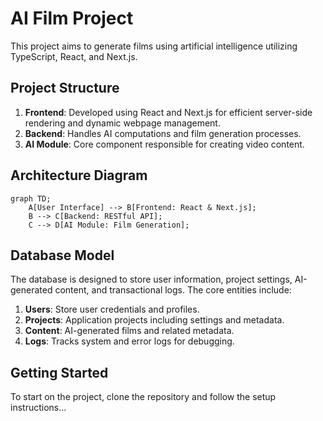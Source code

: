 # AI Film Project

This project aims to generate films using artificial intelligence utilizing TypeScript, React, and Next.js. 

## Project Structure

1. **Frontend**: Developed using React and Next.js for efficient server-side rendering and dynamic webpage management.
2. **Backend**: Handles AI computations and film generation processes.
3. **AI Module**: Core component responsible for creating video content.

## Architecture Diagram

```mermaid
graph TD;
    A[User Interface] --> B[Frontend: React & Next.js];
    B --> C[Backend: RESTful API];
    C --> D[AI Module: Film Generation];
```

## Database Model

The database is designed to store user information, project settings, AI-generated content, and transactional logs. The core entities include:

1. **Users**: Store user credentials and profiles.
2. **Projects**: Application projects including settings and metadata.
3. **Content**: AI-generated films and related metadata.
4. **Logs**: Tracks system and error logs for debugging.

## Getting Started

To start on the project, clone the repository and follow the setup instructions...
